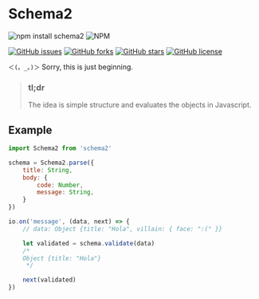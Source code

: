 Schema2
=======

![npm install schema2](https://nodei.co/npm/schema2.png?downloads=true&downloadRank=true&stars=true)
![NPM](https://nodei.co/npm-dl/schema2.png?months=1&height=3)

[![GitHub issues](https://img.shields.io/github/issues/JonDotsoy/Schema2.svg)](https://github.com/JonDotsoy/Schema2/issues)
[![GitHub forks](https://img.shields.io/github/forks/JonDotsoy/Schema2.svg)](https://github.com/JonDotsoy/Schema2/network)
[![GitHub stars](https://img.shields.io/github/stars/JonDotsoy/Schema2.svg)](https://github.com/JonDotsoy/Schema2/stargazers)
[![GitHub license](https://img.shields.io/badge/license-MIT-blue.svg)](https://raw.githubusercontent.com/JonDotsoy/Schema2/master/LICENSE)

`＜(。_。)＞` Sorry, this is just beginning.

> ### tl;dr
> The idea is simple structure and evaluates the objects in Javascript.


## Example
```javascript
import Schema2 from 'schema2'

schema = Schema2.parse({
    title: String,
    body: {
        code: Number,
        message: String,
    }
})

io.on('message', (data, next) => {
    // data: Object {title: "Hola", villain: { face: ":(" }}

    let validated = schema.validate(data)
    /*
    Object {title: "Hola"}
     */

    next(validated)
})
```
